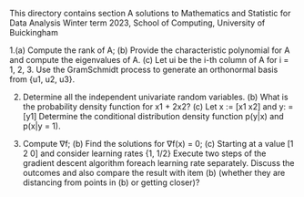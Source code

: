 This directory contains section A solutions to Mathematics 
and Statistic for Data Analysis 
Winter term 2023, School of Computing,
University of Buickingham

1.(a) Compute the rank of A;
(b) Provide the characteristic polynomial for A and compute the eigenvalues of A.
(c) Let ui be the i-th column of A for i = 1, 2, 3. Use the GramSchmidt process to generate an orthonormal basis from {u1, u2, u3}.

2.  Determine all the independent univariate random variables.
(b) What is the probability density function for x1 + 2x2?
(c) Let x := [x1 x2] and y: = [y1] Determine the conditional distribution density function p(y|x) and p(x|y = 1).

3.  Compute ∇f;
(b) Find the solutions for ∇f(x) = 0;
(c) Starting at a value [1 2 0] and consider learning rates {1, 1/2} Execute two steps of the gradient descent algorithm foreach learning rate separately. Discuss the outcomes and also compare the result with item (b) (whether they are distancing from points in (b) or getting closer)?


